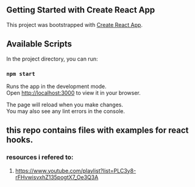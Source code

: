 ## Getting Started with Create React App

This project was bootstrapped with [Create React App](https://github.com/facebook/create-react-app).

## Available Scripts

In the project directory, you can run:

### `npm start`

Runs the app in the development mode.\
Open [http://localhost:3000](http://localhost:3000) to view it in your browser.

The page will reload when you make changes.\
You may also see any lint errors in the console.

## this repo contains files with examples for react hooks.

### resources i refered to:

1. https://www.youtube.com/playlist?list=PLC3y8-rFHvwisvxhZ135pogtX7_Oe3Q3A
